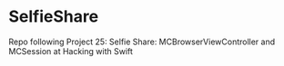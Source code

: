 # SelfieShare
Repo following Project 25: Selfie Share: MCBrowserViewController and MCSession at Hacking with Swift
